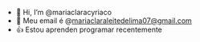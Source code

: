 - 👋 Hi, I’m @mariaclaracyriaco
- 👀 Meu email é  @mariaclaraleitedelima07@gmail.com
-  👍  Estou aprenden programar recentemente
